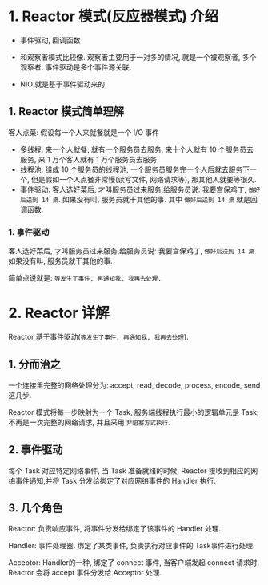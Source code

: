 # 1. Reactor 模式(反应器模式) 介绍

- 事件驱动, 回调函数
- 和观察者模式比较像. 观察者主要用于一对多的情况, 就是一个被观察者, 多个观察者. 事件驱动是多个事件源关联.



- NIO 就是基于事件驱动来的

## 1. Reactor 模式简单理解

客人点菜: 假设每一个人来就餐就是一个 I/O 事件

- 多线程: 来一个人就餐, 就有一个服务员去服务, 来十个人就有 10 个服务员去服务, 来 1 万个客人就有 1 万个服务员去服务
- 线程池: 组成 10 个服务员的线程池, 一个服务员服务完一个人后就去服务下一个, 但是假如一个人点餐非常慢(读写文件, 网络请求等), 那其他人就要等很久.
- 事件驱动: 客人选好菜后, 才叫服务员过来服务,给服务员说: 我要宫保鸡丁, `做好后送到 14 桌`. 如果没有叫, 服务员就干其他的事. 其中 `做好后送到 14 桌` 就是回调函数.



### 1. 事件驱动

客人选好菜后, 才叫服务员过来服务,给服务员说: 我要宫保鸡丁, `做好后送到 14 桌`. 如果没有叫, 服务员就干其他的事.

简单点说就是: `等发生了事件, 再通知我, 我再去处理.`



# 2. Reactor 详解

Reactor 基于事件驱动(`等发生了事件, 再通知我, 我再去处理`).

## 1. 分而治之

一个连接里完整的网络处理分为: accept, read, decode, process, encode, send 这几步.

Reactor 模式将每一步映射为一个 Task, 服务端线程执行最小的逻辑单元是 Task, 不再是一次完整的网络请求, 并且采用 `非阻塞方式执行`.



## 2. 事件驱动

每个 Task 对应特定网络事件, 当 Task 准备就绪的时候, Reactor 接收到相应的网络事件通知,并将 Task 分发给绑定了对应网络事件的 Handler 执行.



## 3. 几个角色

Reactor: 负责响应事件, 将事件分发给绑定了该事件的 Handler 处理.

Handler: 事件处理器. 绑定了某类事件, 负责执行对应事件的 Task事件进行处理.

Acceptor: Handler的一种, 绑定了 connect 事件, 当客户端发起 connect 请求时, Reactor 会将 accept 事件分发给 Acceptor 处理.